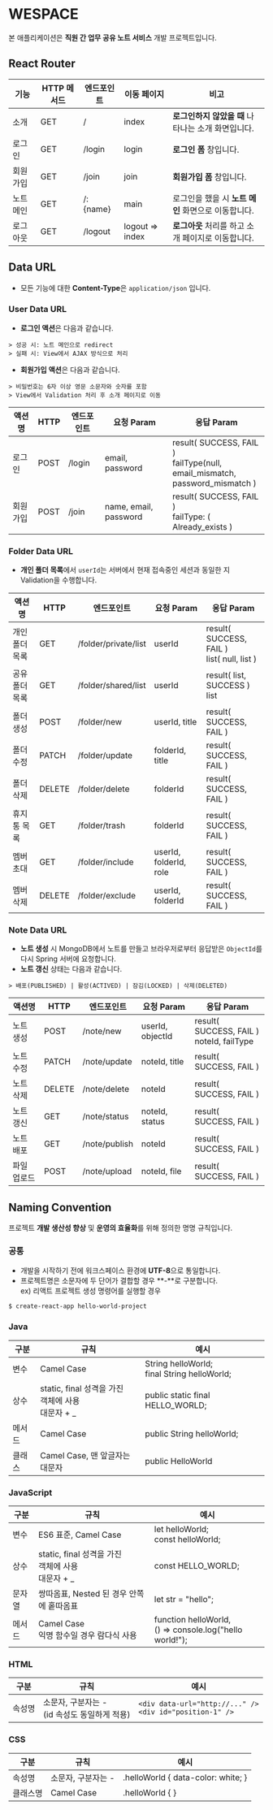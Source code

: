 # WESPACE
본 애플리케이션은 **직원 간 업무 공유 노트 서비스** 개발 프로젝트입니다.

## React Router
| 기능 | HTTP 메서드 | 엔드포인트 | 이동 페이지 | 비고 |
|------|------------|-----------|------------|------|
| 소개 | GET | / | index | **로그인하지 않았을 때** 나타나는 소개 화면입니다. |
| 로그인 | GET | /login | login | **로그인 폼** 창입니다. |
| 회원가입 | GET | /join| join | **회원가입 폼** 창입니다. |
| 노트 메인 | GET | /:{name} | main | 로그인을 했을 시 **노트 메인** 화면으로 이동합니다. |
| 로그아웃 | GET | /logout | logout => index | **로그아웃** 처리를 하고 소개 페이지로 이동합니다. |

## Data URL
- 모든 기능에 대한 **Content-Type**은 `application/json` 입니다.

### User Data URL
- **로그인 액션**은 다음과 같습니다.
```
> 성공 시: 노트 메인으로 redirect
> 실패 시: View에서 AJAX 방식으로 처리
```
- **회원가입 액션**은 다음과 같습니다.
```
> 비밀번호는 6자 이상 영문 소문자와 숫자를 포함
> View에서 Validation 처리 후 소개 페이지로 이동
```

| 액션명 | HTTP | 엔드포인트 | 요청 Param | 응답 Param |
|-------|------|-----------|------------|-----------|
| 로그인 | POST | /login | email, password | result( SUCCESS, FAIL )<br />failType(null,<br />email_mismatch,<br />password_mismatch ) |  |
| 회원가입 | POST | /join | name, email, password | result( SUCCESS, FAIL )<br />failType: ( Already_exists ) |


### Folder Data URL
- **개인 폴더 목록**에서 `userId`는 서버에서 현재 접속중인 세션과 동일한 지 Validation을 수행합니다.

| 액션명 | HTTP | 엔드포인트 | 요청 Param | 응답 Param |
|-------|------|-----------|------------|-----------|
| 개인 폴더 목록 | GET | /folder/private/list | userId | result( SUCCESS, FAIL )<br />list( null, list ) |  |
| 공유 폴더 목록 | GET | /folder/shared/list | userId | result( list, SUCCESS )<br />list |  |
| 폴더 생성 | POST | /folder/new | userId, title | result( SUCCESS, FAIL ) |  |
| 폴더 수정 | PATCH | /folder/update | folderId, title | result( SUCCESS, FAIL ) |  |
| 폴더 삭제 | DELETE | /folder/delete | folderId | result( SUCCESS, FAIL ) |  |
| 휴지통 목록 | GET | /folder/trash | folderId | result( SUCCESS, FAIL ) |  |
| 멤버 초대 | GET | /folder/include | userId, folderId, role | result( SUCCESS, FAIL ) |  |
| 멤버 삭제 | DELETE | /folder/exclude | userId, folderId | result( SUCCESS, FAIL ) |  |


### Note Data URL
- **노트 생성** 시 MongoDB에서 노트를 만들고 브라우저로부터 응답받은 `ObjectId`를 다시 Spring 서버에 요청합니다.
- **노트 갱신** 상태는 다음과 같습니다.
```
> 배포(PUBLISHED) | 활성(ACTIVED) | 잠김(LOCKED) | 삭제(DELETED)
```

| 액션명 | HTTP | 엔드포인트 | 요청 Param | 응답 Param |
|-------|------|-----------|------------|-----------|
| 노트 생성 | POST | /note/new | userId, objectId | result( SUCCESS, FAIL )<br />noteId, failType |  |
| 노트 수정 | PATCH | /note/update | noteId, title | result( SUCCESS, FAIL ) |  |
| 노트 삭제 | DELETE | /note/delete | noteId | result( SUCCESS, FAIL ) |  |
| 노트 갱신 | GET | /note/status | noteId, status | result( SUCCESS, FAIL ) |  |
| 노트 배포 | GET | /note/publish | noteId | result( SUCCESS, FAIL ) |  |
| 파일 업로드 | POST | /note/upload | noteId, file | result( SUCCESS, FAIL ) |  |

## Naming Convention
프로젝트 **개발 생산성 향상** 및 **운영의 효율화**를 위해 정의한 명명 규칙입니다.

### 공통
- 개발을 시작하기 전에 워크스페이스 환경에 **UTF-8**으로 통일합니다.
- 프로젝트명은 소문자에 두 단어가 결합할 경우 **-**로 구분합니다.  
ex) 리액트 프로젝트 생성 명령어를 실행할 경우
```sh
$ create-react-app hello-world-project
```

### Java
| 구분 | 규칙 | 예시 |
|-----|-----|-----|
| 변수 | Camel Case | String helloWorld;<br />final String helloWorld; |
| 상수 | static, final 성격을 가진<br />객체에 사용<br />대문자 + _ | public static final HELLO_WORLD; |
| 메서드 | Camel Case | public String helloWorld; |
| 클래스 | Camel Case, 맨 앞글자는 대문자 | public HelloWorld |

### JavaScript
| 구분 | 규칙 | 예시 |
|-----|-----|-----|
| 변수 | ES6 표준, Camel Case | let helloWorld;<br />const helloWorld; |
| 상수 | static, final 성격을 가진<br />객체에 사용<br />대문자 + _ | const HELLO_WORLD; |
| 문자열 | 쌍따옴표, Nested 된 경우 안쪽에 홑따옴표 | let str = "hello";<br /> |
| 메서드 | Camel Case<br />익명 함수일 경우 람다식 사용 | function helloWorld,<br />() => console.log("hello world!"); |

### HTML
| 구분 | 규칙 | 예시 |
|-----|-----|-----|
| 속성명 | 소문자, 구분자는 -<br />(id 속성도 동일하게 적용) | `<div data-url="http://..." />`<br />`<div id="position-1" />` |

### CSS
| 구분 | 규칙 | 예시 |
|-----|-----|-----|
| 속성명 | 소문자, 구분자는 - | .helloWorld { data-color: white; } |
| 클래스명 | Camel Case | .helloWorld { } |
